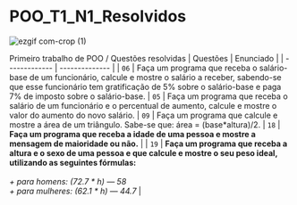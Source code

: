 # POO_T1_N1_Resolvidos 
![ezgif com-crop (1)](https://user-images.githubusercontent.com/125037138/224166045-f6ca9177-da70-4b27-88c9-ba862a437f6d.jpg)

Primeiro trabalho de POO / Questões resolvidas
| Questões | Enunciado |
| ------------- | -------------- |
| `06`  | Faça um programa que receba o salário-base de um funcionário, calcule e mostre o salário a receber, sabendo-se que esse funcionário tem gratificação de 5% sobre o salário-base e paga 7% de imposto sobre o salário-base.
| `05`  | Faça um programa que receba o salário de um funcionário e o percentual de aumento, calcule e mostre o valor do aumento do novo salário.
| `09`  | Faça um programa que calcule e mostre a área de um triângulo. Sabe-se que: área = (base*altura)/2.
|  `18`  | **Faça um programa que receba a idade de uma pessoa e mostre a mensagem de maioridade ou não.** |
|  `19`  | **Faça um programa que receba a altura e o sexo de uma pessoa e que calcule e mostre o seu peso ideal, utilizando as seguintes fórmulas:** <br> <br> _+ para homens: (72.7 * h) — 58_ <br> _+ para mulheres: (62.1 * h) — 44.7_ |

